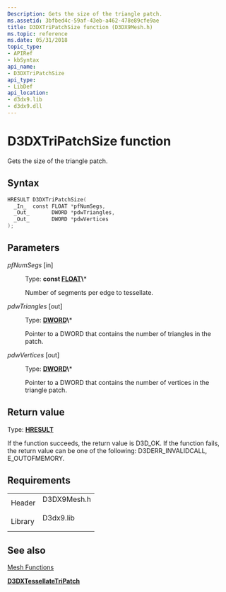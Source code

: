 ```yaml
---
Description: Gets the size of the triangle patch.
ms.assetid: 3bfbed4c-59af-43eb-a462-478e89cfe9ae
title: D3DXTriPatchSize function (D3DX9Mesh.h)
ms.topic: reference
ms.date: 05/31/2018
topic_type: 
- APIRef
- kbSyntax
api_name: 
- D3DXTriPatchSize
api_type: 
- LibDef
api_location: 
- d3dx9.lib
- d3dx9.dll
---
```


# D3DXTriPatchSize function

Gets the size of the triangle patch.

## Syntax


```C++
HRESULT D3DXTriPatchSize(
  _In_  const FLOAT *pfNumSegs,
  _Out_       DWORD *pdwTriangles,
  _Out_       DWORD *pdwVertices
);
```



## Parameters

<dl> <dt>

*pfNumSegs* \[in\]
</dt> <dd>

Type: **const [**FLOAT**](https://msdn.microsoft.com/library/Aa383751(v=VS.85).aspx)\***

Number of segments per edge to tessellate.

</dd> <dt>

*pdwTriangles* \[out\]
</dt> <dd>

Type: **[**DWORD**](https://msdn.microsoft.com/library/Aa383751(v=VS.85).aspx)\***

Pointer to a DWORD that contains the number of triangles in the patch.

</dd> <dt>

*pdwVertices* \[out\]
</dt> <dd>

Type: **[**DWORD**](https://msdn.microsoft.com/library/Aa383751(v=VS.85).aspx)\***

Pointer to a DWORD that contains the number of vertices in the triangle patch.

</dd> </dl>

## Return value

Type: **[**HRESULT**](https://msdn.microsoft.com/library/Bb401631(v=MSDN.10).aspx)**

If the function succeeds, the return value is D3D\_OK. If the function fails, the return value can be one of the following: D3DERR\_INVALIDCALL, E\_OUTOFMEMORY.

## Requirements



|                    |                                                                                        |
|--------------------|----------------------------------------------------------------------------------------|
| Header<br/>  | <dl> <dt>D3DX9Mesh.h</dt> </dl> |
| Library<br/> | <dl> <dt>D3dx9.lib</dt> </dl>   |



## See also

<dl> <dt>

[Mesh Functions](dx9-graphics-reference-d3dx-functions-mesh.md)
</dt> <dt>

[**D3DXTessellateTriPatch**](d3dxtessellatetripatch.md)
</dt> </dl>

 

 





